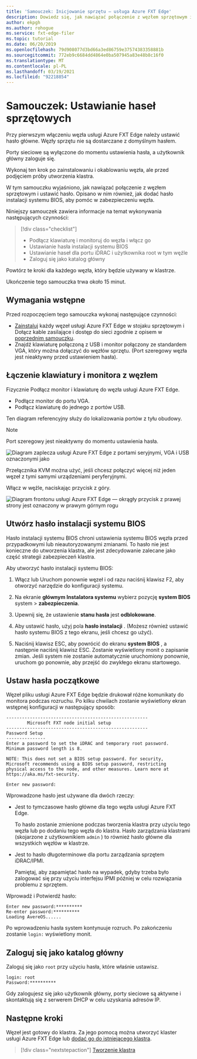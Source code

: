 ```yaml
---
title: 'Samouczek: Inicjowanie sprzętu — usługa Azure FXT Edge'
description: Dowiedz się, jak nawiązać połączenie z węzłem sprzętowym i ustawić początkowe hasło w węzłach usługi Azure FXT Edge.
author: ekpgh
ms.author: rohogue
ms.service: fxt-edge-filer
ms.topic: tutorial
ms.date: 06/20/2019
ms.openlocfilehash: 79d908077d3bd66a3ed86759e37574383358881b
ms.sourcegitcommit: 772eb9c6684dd4864e0ba507945a83e48b8c16f0
ms.translationtype: MT
ms.contentlocale: pl-PL
ms.lasthandoff: 03/19/2021
ms.locfileid: "92218854"
---
```

# <a name="tutorial-set-hardware-passwords"></a>Samouczek: Ustawianie haseł sprzętowych

Przy pierwszym włączeniu węzła usługi Azure FXT Edge należy ustawić hasło główne. Węzły sprzętu nie są dostarczane z domyślnym hasłem.

Porty sieciowe są wyłączone do momentu ustawienia hasła, a użytkownik główny zaloguje się.

Wykonaj ten krok po zainstalowaniu i okablowaniu węzła, ale przed podjęciem próby utworzenia klastra.

W tym samouczku wyjaśniono, jak nawiązać połączenie z węzłem sprzętowym i ustawić hasło. Opisano w nim również, jak dodać hasło instalacji systemu BIOS, aby pomóc w zabezpieczeniu węzła.

Niniejszy samouczek zawiera informacje na temat wykonywania następujących czynności:

> [!div class="checklist"]
>
> * Podłącz klawiaturę i monitoruj do węzła i włącz go
> * Ustawianie hasła instalacji systemu BIOS
> * Ustawianie haseł dla portu iDRAC i użytkownika root w tym węźle
> * Zaloguj się jako katalog główny

Powtórz te kroki dla każdego węzła, który będzie używany w klastrze.

Ukończenie tego samouczka trwa około 15 minut.

## <a name="prerequisites"></a>Wymagania wstępne

Przed rozpoczęciem tego samouczka wykonaj następujące czynności:

* [Zainstaluj](fxt-install.md) każdy węzeł usługi Azure FXT Edge w stojaku sprzętowym i Dołącz kable zasilające i dostęp do sieci zgodnie z opisem w [poprzednim samouczku](fxt-network-power.md).
* Znajdź klawiaturę połączoną z USB i monitor połączony ze standardem VGA, który można dołączyć do węzłów sprzętu. (Port szeregowy węzła jest nieaktywny przed ustawieniem hasła).

## <a name="connect-a-keyboard-and-monitor-to-the-node"></a>Łączenie klawiatury i monitora z węzłem

Fizycznie Podłącz monitor i klawiaturę do węzła usługi Azure FXT Edge.

* Podłącz monitor do portu VGA.
* Podłącz klawiaturę do jednego z portów USB.

Ten diagram referencyjny służy do lokalizowania portów z tyłu obudowy.

> [!NOTE]
> Port szeregowy jest nieaktywny do momentu ustawienia hasła.

![Diagram zaplecza usługi Azure FXT Edge z portami seryjnymi, VGA i USB oznaczonymi jako](media/fxt-back-serial-vga-usb.png)

Przełącznika KVM można użyć, jeśli chcesz połączyć więcej niż jeden węzeł z tymi samymi urządzeniami peryferyjnymi.

Włącz w węźle, naciskając przycisk z góry.

![Diagram frontonu usługi Azure FXT Edge — okrągły przycisk z prawej strony jest oznaczony w prawym górnym rogu](media/fxt-front-annotated.png)

## <a name="create-a-bios-setup-password"></a>Utwórz hasło instalacji systemu BIOS

Hasło instalacji systemu BIOS chroni ustawienia systemu BIOS węzła przed przypadkowymi lub nieautoryzowanymi zmianami. To hasło nie jest konieczne do utworzenia klastra, ale jest zdecydowanie zalecane jako część strategii zabezpieczeń klastra.

Aby utworzyć hasło instalacji systemu BIOS:

1. Włącz lub Uruchom ponownie węzeł i od razu naciśnij klawisz F2, aby otworzyć narzędzie do konfiguracji systemu.

1. Na ekranie **głównym Instalatora systemu** wybierz pozycję **system BIOS** system  >  **zabezpieczenia**.

1. Upewnij się, że ustawienie **stanu hasła** jest **odblokowane**.

1. Aby ustawić hasło, użyj pola **hasło instalacji** . (Możesz również ustawić hasło systemu BIOS z tego ekranu, jeśli chcesz go użyć).

1. Naciśnij klawisz ESC, aby powrócić do ekranu **system BIOS** , a następnie naciśnij klawisz ESC. Zostanie wyświetlony monit o zapisanie zmian. Jeśli system nie zostanie automatycznie uruchomiony ponownie, uruchom go ponownie, aby przejść do zwykłego ekranu startowego.<!-- how to exit this mode/do you need to reboot to get to the initial setup screen? -->

## <a name="set-initial-passwords"></a>Ustaw hasła początkowe

Węzeł pliku usługi Azure FXT Edge będzie drukował różne komunikaty do monitora podczas rozruchu. Po kilku chwilach zostanie wyświetlony ekran wstępnej konfiguracji w następujący sposób:

```
------------------------------------------------------
        Microsoft FXT node initial setup
------------------------------------------------------
Password Setup
---------------
Enter a password to set the iDRAC and temporary root password.
Minimum password length is 8.

NOTE: This does not set a BIOS setup password. For security,
Microsoft recommends using a BIOS setup password, restricting
physical access to the node, and other measures. Learn more at
https://aka.ms/fxt-security.

Enter new password:

```

Wprowadzone hasło jest używane dla dwóch rzeczy:

* Jest to tymczasowe hasło główne dla tego węzła usługi Azure FXT Edge.

  To hasło zostanie zmienione podczas tworzenia klastra przy użyciu tego węzła lub po dodaniu tego węzła do klastra. Hasło zarządzania klastrami (skojarzone z użytkownikiem ``admin`` ) to również hasło główne dla wszystkich węzłów w klastrze.

* Jest to hasło długoterminowe dla portu zarządzania sprzętem iDRAC/IPMI.

  Pamiętaj, aby zapamiętać hasło na wypadek, gdyby trzeba było zalogować się przy użyciu interfejsu IPMI później w celu rozwiązania problemu z sprzętem.

Wprowadź i Potwierdź hasło:

```
Enter new password:**********
Re-enter password:**********
Loading AvereOS......
```

Po wprowadzeniu hasła system kontynuuje rozruch. Po zakończeniu zostanie ``login:`` wyświetlony monit.

## <a name="sign-in-as-root"></a>Zaloguj się jako katalog główny

Zaloguj się jako ``root`` przy użyciu hasła, które właśnie ustawisz.

```
login: root
Password:**********
```

Gdy zalogujesz się jako użytkownik główny, porty sieciowe są aktywne i skontaktują się z serwerem DHCP w celu uzyskania adresów IP.

## <a name="next-steps"></a>Następne kroki

Węzeł jest gotowy do klastra. Za jego pomocą można utworzyć klaster usługi Azure FXT Edge lub [dodać go do istniejącego klastra](fxt-add-nodes.md).

> [!div class="nextstepaction"]
> [Tworzenie klastra](fxt-cluster-create.md)
